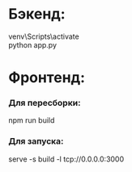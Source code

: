 # Бэкенд:
venv\Scripts\activate  
python app.py  

# Фронтенд:
### Для пересборки:
npm run build
### Для запуска:
serve -s build -l tcp://0.0.0.0:3000
